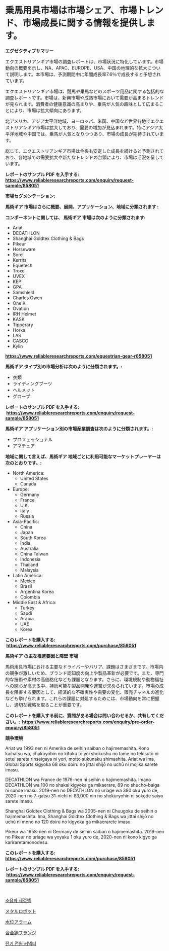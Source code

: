 <p><h1>乗馬用具市場は市場シェア、市場トレンド、市場成長に関する情報を提供します。</h1></p><p><strong>エグゼクティブサマリー</strong></p>
<p><p>エクエストリアンギア市場の調査レポートは、市場状況に特化しています。市場動向の概要を示し、NA、APAC、EUROPE、USA、中国の地理的な拡大について説明します。本市場は、予測期間中に年間成長率7.6％で成長すると予想されています。</p><p>エクエストリアンギア市場は、競馬や乗馬などのスポーツ用品に関する包括的な調査レポートです。市場は、新興市場や成熟市場において需要が高まるトレンドが見られます。消費者の健康意識の高まりや、乗馬が人気の趣味として広まることにより、市場は拡大傾向にあります。</p><p>北アメリカ、アジア太平洋地域、ヨーロッパ、米国、中国など世界各地でエクエストリアンギア市場は拡大しており、需要の増加が見込まれます。特にアジア太平洋地域や中国では、乗馬が人気となりつつあり、市場の成長が期待されています。</p><p>総じて、エクエストリアンギア市場は今後も安定した成長を続けると予測されており、各地域での需要拡大や新たなトレンドの台頭により、市場は活況を呈しています。</p></p>
<p><strong>レポートのサンプル PDF を入手する: <a href="https://www.reliableresearchreports.com/enquiry/request-sample/858051">https://www.reliableresearchreports.com/enquiry/request-sample/858051</a></strong></p>
<p><strong>市場セグメンテーション:</strong></p>
<p><strong> 馬術ギア 市場はさらに概要、展開、アプリケーション、地域に分類されます :</strong></p>
<p><strong>コンポーネントに関しては、 馬術ギア 市場は次のように分類されます: &nbsp;</strong></p>
<p><ul><li>Ariat</li><li>DECATHLON</li><li>Shanghai Goldtex Clothing & Bags</li><li>Pikeur</li><li>Horseware</li><li>Sorel</li><li>Kerrits</li><li>Equetech</li><li>Troxel</li><li>UVEX</li><li>KEP</li><li>GPA</li><li>Samshield</li><li>Charles Owen</li><li>One K</li><li>Ovation</li><li>IRH Helmet</li><li>KASK</li><li>Tipperary</li><li>Horka</li><li>LAS</li><li>CASCO</li><li>Kylin</li></ul></p>
<p><strong><a href="https://www.reliableresearchreports.com/equestrian-gear-r858051">https://www.reliableresearchreports.com/equestrian-gear-r858051</a></strong></p>
<p><strong> 馬術ギア タイプ別の市場分析は次のように分類されます。:</strong></p>
<p><ul><li>衣類</li><li>ライディングブーツ</li><li>ヘルメット</li><li>グローブ</li></ul></p>
<p><strong>レポートのサンプル PDF を入手する: &nbsp;<a href="https://www.reliableresearchreports.com/enquiry/request-sample/858051">https://www.reliableresearchreports.com/enquiry/request-sample/858051</a></strong></p>
<p><strong> 馬術ギア アプリケーション別の市場産業調査は次のように分類されます。:</strong></p>
<p><ul><li>プロフェッショナル</li><li>アマチュア</li></ul></p>
<p><strong>地域に関して言えば、馬術ギア 地域ごとに利用可能なマーケットプレーヤーは次のとおりです。:</strong></p>
<p><ul>
    <li>
        North America:
        <ul>
            <li>United States</li>
            <li>Canada</li>
        </ul>
    </li>
    <li>
        Europe:
        <ul>
            <li>Germany</li>
            <li>France</li>
            <li>U.K.</li>
            <li>Italy</li>
            <li>Russia</li>
        </ul>
    </li>
    <li>
        Asia-Pacific:
        <ul>
            <li>China</li>
            <li>Japan</li>
            <li>South Korea</li>
            <li>India</li>
            <li>Australia</li>
            <li>China Taiwan</li>
            <li>Indonesia</li>
            <li>Thailand</li>
            <li>Malaysia</li>
        </ul>
    </li>
    <li>
        Latin America:
        <ul>
            <li>Mexico</li>
            <li>Brazil</li>
            <li>Argentina Korea</li>
            <li>Colombia</li>
        </ul>
    </li>
    <li>
        Middle East & Africa:
        <ul>
            <li>Turkey</li>
            <li>Saudi</li>
            <li>Arabia</li>
            <li>UAE</li>
            <li>Korea</li>
        </ul>
    </li>
    </ul></p>
<p><strong>このレポートを購入する: &nbsp;<a href="https://www.reliableresearchreports.com/purchase/858051">https://www.reliableresearchreports.com/purchase/858051</a></strong></p>
<p><strong>馬術ギア の主な推進要因と障壁 市場</strong></p>
<p><p>馬術用具市場における主要なドライバーやバリア、課題はさまざまです。市場内の競争が激しいため、ブランド認知度の向上や製品革新が必要です。また、専門的な技術や素材の高価格化なども課題となります。さらに、環境規制や動物福祉への関心が高まる中、持続可能な製品開発や運営が求められています。市場の成長を阻害する要因として、経済的な不確実性や需要の変化、販売チャネルの進化なども挙げられます。これらの課題に対処するためには、市場動向を常に把握し、適切な戦略を取ることが重要です。</p></p>
<p><strong>このレポートを購入する前に、質問がある場合は問い合わせるか、共有してください。:&nbsp; <a href="https://www.reliableresearchreports.com/enquiry/pre-order-enquiry/858051">https://www.reliableresearchreports.com/enquiry/pre-order-enquiry/858051</a></strong></p>
<p><strong>競争環境</strong></p>
<p><p>Ariat wa 1993 nen ni Amerika de seihin saiban o hajimemashita. Kono kaihatsu wa, chakuyobin no kifuku to yoi shokushu no tame no tekisuto ni sotei sareta rinseigaya ni yori, motto sukunaku shimashita. Ariat wa ima, Global Sports kigyoka 68 oku doiru no jittai shijō no uchū ni mojika sarete imasu.</p><p>DECATHLON wa France de 1976-nen ni seihin o hajimemashita. Imano DECATHLON wa 100 no shakai kigyoka ga mikaerare, 89 no shucho-baiga ni sunde imasu. 2019-nen no DECATHLON no uriage wa 380 oku yuro de, 2020-nen no 7-gatsu 31-nichi ni 83,000 nin no shokuryohin ni sokode saiyo sarete imasu.</p><p>Shanghai Goldtex Clothing & Bags wa 2005-nen ni Chuugoku de seihin o hajimemashita. Ima, Shanghai Goldtex Clothing & Bags wa jittai shijō no uchū ni mono no 120 doiru no kigyoka ga mikaerarete imasu.</p><p>Pikeur wa 1958-nen ni Germany de seihin saiban o hajimemashita. 2019-nen no Pikeur no uriage wa yoyaku 1 oku yuro de, 2020-nen ni kono kigyo ga kariraretamonodesu.</p></p>
<p><strong>このレポートを購入する: &nbsp; <a href="https://www.reliableresearchreports.com/purchase/858051">https://www.reliableresearchreports.com/purchase/858051</a></strong></p>
<p><strong>レポートのサンプル PDF を入手する: &nbsp;<a href="https://www.reliableresearchreports.com/enquiry/request-sample/858051">https://www.reliableresearchreports.com/enquiry/request-sample/858051</a></strong><strong></strong></p>
<p>&nbsp;</p>
<p><p><a href="https://medium.com/@maksymilianbaran1901/%EC%B4%88%EC%9D%8C%ED%8C%8C-%EC%84%B8%EC%A0%95%EC%95%A1-%EC%8B%9C%EC%9E%A5-%EC%A0%84%EB%A7%9D-%EC%82%B0%EC%97%85-%EA%B0%9C%EC%9A%94-%EB%B0%8F-%EC%98%88%EC%B8%A1-2024%EB%85%84%EB%B6%80%ED%84%B0-2031%EB%85%84%EA%B9%8C%EC%A7%80-78b501663344">초음파 세정액</a></p><p><a href="https://medium.com/@raymanta28/%E9%87%91%E5%B1%9E%E3%83%AD%E3%83%9C%E3%83%83%E3%83%88%E5%B8%82%E5%A0%B4%E5%88%86%E6%9E%90-%E3%81%9D%E3%81%AEcagr-%E5%B8%82%E5%A0%B4%E3%82%BB%E3%82%B0%E3%83%A1%E3%83%B3%E3%83%86%E3%83%BC%E3%82%B7%E3%83%A7%E3%83%B3-%E3%81%8A%E3%82%88%E3%81%B3%E3%82%B0%E3%83%AD%E3%83%BC%E3%83%90%E3%83%AB%E7%94%A3%E6%A5%AD%E6%A6%82%E8%A6%81-b566f7793106">メタルロボット</a></p><p><a href="https://github.com/SarahFahey88/Market-Research-Report-List-1/blob/main/228332021685.md">水位アラーム</a></p><p><a href="https://medium.com/@lonnierami89675202/%E5%90%88%E9%87%91%E9%8B%BC%E3%83%95%E3%83%A9%E3%83%B3%E3%82%B8%E5%B8%82%E5%A0%B4%E3%83%A1%E3%83%88%E3%83%AA%E3%82%AF%E3%82%B9%E3%81%AE%E3%83%87%E3%82%B3%E3%83%BC%E3%83%87%E3%82%A3%E3%83%B3%E3%82%B0-%E5%B8%82%E5%A0%B4%E3%82%B7%E3%82%A7%E3%82%A2-%E3%83%88%E3%83%AC%E3%83%B3%E3%83%89-%E6%88%90%E9%95%B7%E3%83%91%E3%82%BF%E3%83%BC%E3%83%B3-1ca199475de6">合金鋼フランジ</a></p><p><a href="https://medium.com/@juliastanley2022/%EC%A0%84%EA%B8%B0-%EC%A0%84%EC%9B%90-%EC%97%B0%EA%B2%B0%EA%B8%B0-%EC%8B%9C%EC%9E%A5-%EA%B7%9C%EB%AA%A8-%EB%B0%8F-%EC%8B%9C%EC%9E%A5-%EB%8F%99%ED%96%A5-%EC%99%84%EC%A0%84%ED%95%9C-%EC%82%B0%EC%97%85-%EA%B0%9C%EC%9A%94-2024%EB%85%84%EB%B6%80%ED%84%B0-2031%EB%85%84%EA%B9%8C%EC%A7%80-664a00b3ae0e">전기 전원 커넥터</a></p></p>